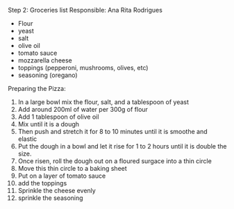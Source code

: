 Step 2: Groceries list
Responsible: Ana Rita Rodrigues

- Flour 
- yeast
- salt
- olive oil
- tomato sauce
- mozzarella cheese 
- toppings (pepperoni, mushrooms, olives, etc)
- seasoning (oregano)

Preparing the Pizza:

1) In a large bowl mix the flour, salt, and a tablespoon of yeast
2) Add around 200ml of water per 300g of flour
3) Add 1 tablespoon of olive oil
4) Mix until it is a dough
5) Then push and stretch it for 8 to 10 minutes until it is smoothe and elastic
6) Put the dough in a bowl and let it rise for 1 to 2 hours until it is double the size.
7) Once risen, roll the dough out on a floured surgace into a thin circle
8) Move this thin circle to a baking sheet
9) Put on a layer of tomato sauce
10) add the toppings
11) Sprinkle the cheese evenly
12) sprinkle the seasoning